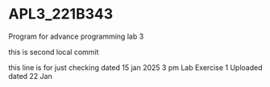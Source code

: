 # APL3_221B343
Program for advance programming lab 3



this is second local commit

this line is for just checking dated 15 jan 2025 3 pm
Lab Exercise 1 Uploaded dated 22 Jan
